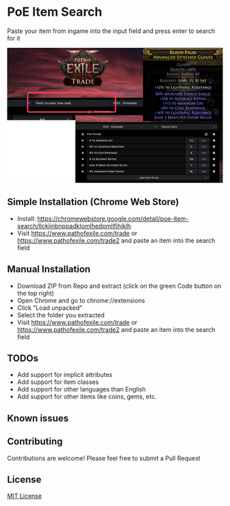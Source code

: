 # PoE Item Search

Paste your item from ingame into the input field and press enter to search for it

![Demo](assets/demo.png)

## Simple Installation (Chrome Web Store)

- Install: https://chromewebstore.google.com/detail/poe-item-search/llckjinbnppadklomlhedpmllfjhjklh
- Visit https://www.pathofexile.com/trade or https://www.pathofexile.com/trade2 and paste an item into the search field

## Manual Installation

- Download ZIP from Repo and extract (click on the green Code button on the top right)
- Open Chrome and go to chrome://extensions
- Click "Load unpacked"
- Select the folder you extracted
- Visit https://www.pathofexile.com/trade or https://www.pathofexile.com/trade2 and paste an item into the search field

## TODOs

- Add support for implicit attributes
- Add support for item classes
- Add support for other languages than English
- Add support for other items like coins, gems, etc.

## Known issues

## Contributing

Contributions are welcome! Please feel free to submit a Pull Request

## License

[MIT License](LICENSE)